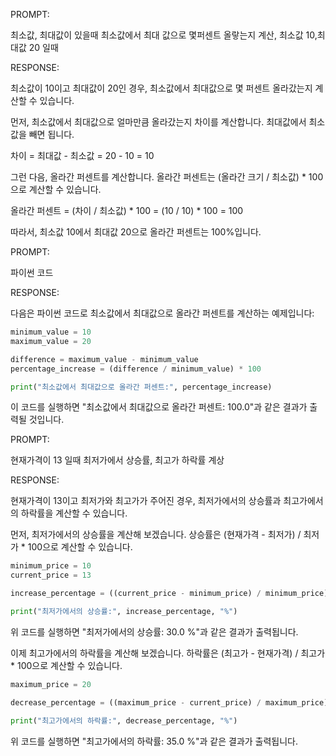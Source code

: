 PROMPT:

최소값, 최대값이 있을때 최소값에서 최대 값으로 몇퍼센트 올랗는지 계산, 최소값 10,최 대값 20 일때

RESPONSE:

최소값이 10이고 최대값이 20인 경우, 최소값에서 최대값으로 몇 퍼센트 올라갔는지 계산할 수 있습니다.

먼저, 최소값에서 최대값으로 얼마만큼 올라갔는지 차이를 계산합니다. 최대값에서 최소값을 빼면 됩니다.

차이 = 최대값 - 최소값 = 20 - 10 = 10

그런 다음, 올라간 퍼센트를 계산합니다. 올라간 퍼센트는 (올라간 크기 / 최소값) \* 100으로 계산할 수 있습니다.

올라간 퍼센트 = (차이 / 최소값) \* 100 = (10 / 10) \* 100 = 100

따라서, 최소값 10에서 최대값 20으로 올라간 퍼센트는 100%입니다.

PROMPT:

파이썬 코드

RESPONSE:

다음은 파이썬 코드로 최소값에서 최대값으로 올라간 퍼센트를 계산하는 예제입니다:

```python
minimum_value = 10
maximum_value = 20

difference = maximum_value - minimum_value
percentage_increase = (difference / minimum_value) * 100

print("최소값에서 최대값으로 올라간 퍼센트:", percentage_increase)
```

이 코드를 실행하면 "최소값에서 최대값으로 올라간 퍼센트: 100.0"과 같은 결과가 출력될 것입니다.

PROMPT:

현재가격이 13 일때 최저가에서 상승률, 최고가 하락률 계상

RESPONSE:

현재가격이 13이고 최저가와 최고가가 주어진 경우, 최저가에서의 상승률과 최고가에서의 하락률을 계산할 수 있습니다.

먼저, 최저가에서의 상승률을 계산해 보겠습니다. 상승률은 (현재가격 - 최저가) / 최저가 \* 100으로 계산할 수 있습니다.

```python
minimum_price = 10
current_price = 13

increase_percentage = ((current_price - minimum_price) / minimum_price) * 100

print("최저가에서의 상승률:", increase_percentage, "%")
```

위 코드를 실행하면 "최저가에서의 상승률: 30.0 %"과 같은 결과가 출력됩니다.

이제 최고가에서의 하락률을 계산해 보겠습니다. 하락률은 (최고가 - 현재가격) / 최고가 \* 100으로 계산할 수 있습니다.

```python
maximum_price = 20

decrease_percentage = ((maximum_price - current_price) / maximum_price) * 100

print("최고가에서의 하락률:", decrease_percentage, "%")
```

위 코드를 실행하면 "최고가에서의 하락률: 35.0 %"과 같은 결과가 출력됩니다.